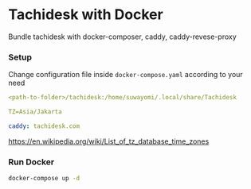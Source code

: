 # Tachidesk with Docker
Bundle tachidesk with docker-composer, caddy, caddy-revese-proxy

### Setup
Change configuration file inside `docker-compose.yaml` according to your need
```yaml
<path-to-folder>/tachidesk:/home/suwayomi/.local/share/Tachidesk
```

```yaml
TZ=Asia/Jakarta
```

```yaml
caddy: tachidesk.com
```

https://en.wikipedia.org/wiki/List_of_tz_database_time_zones

### Run Docker
```bash
docker-compose up -d
```